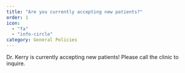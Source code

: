 ```yaml
---
title: "Are you currently accepting new patients?"
order: 1
icon: 
  - "fa"
  - "info-circle"
category: General Policies
---
```

Dr. Kerry is currently accepting new patients! Please call the clinic to inquire.